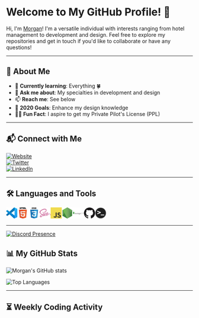 # Welcome to My GitHub Profile! 👋

Hi, I'm [Morgan](https://morgan-lee.dev)! I'm a versatile individual with interests ranging from hotel management to development and design. Feel free to explore my repositories and get in touch if you'd like to collaborate or have any questions!

---

## 🚀 About Me

- 🌱 **Currently learning**: Everything 🍀
- 💬 **Ask me about**: My specialties in development and design
- 📫 **Reach me**: See below
- 🎨 **2020 Goals**: Enhance my design knowledge
- 👨‍✈️ **Fun Fact**: I aspire to get my Private Pilot's License (PPL)

---

## 📬 Connect with Me

[![Website](https://img.shields.io/badge/Website-Visit-brightgreen)](https://morgan-lee.dev)  
[![Twitter](https://img.shields.io/badge/Twitter-%40Morgan_Lee_Moon-1DA1F2)](https://twitter.com/Morgan_Lee_Moon)  
[![LinkedIn](https://img.shields.io/badge/LinkedIn-Morgan%20Moon-0077B5)](https://www.linkedin.com/in/morgan-moon-0117451b2/)

---

## 🛠 Languages and Tools

<img align="left" alt="Visual Studio Code" width="30px" src="https://raw.githubusercontent.com/github/explore/80688e429a7d4ef2fca1e82350fe8e3517d3494d/topics/visual-studio-code/visual-studio-code.png" />
<img align="left" alt="HTML5" width="30px" src="https://raw.githubusercontent.com/github/explore/80688e429a7d4ef2fca1e82350fe8e3517d3494d/topics/html/html.png" />
<img align="left" alt="CSS3" width="30px" src="https://raw.githubusercontent.com/github/explore/80688e429a7d4ef2fca1e82350fe8e3517d3494d/topics/css/css.png" />
<img align="left" alt="Sass" width="30px" src="https://raw.githubusercontent.com/github/explore/80688e429a7d4ef2fca1e82350fe8e3517d3494d/topics/sass/sass.png" />
<img align="left" alt="JavaScript" width="30px" src="https://raw.githubusercontent.com/github/explore/80688e429a7d4ef2fca1e82350fe8e3517d3494d/topics/javascript/javascript.png" />
<img align="left" alt="Node.js" width="30px" src="https://raw.githubusercontent.com/github/explore/80688e429a7d4ef2fca1e82350fe8e3517d3494d/topics/nodejs/nodejs.png" />
<img align="left" alt="MongoDB" width="30px" src="https://raw.githubusercontent.com/github/explore/80688e429a7d4ef2fca1e82350fe8e3517d3494d/topics/mongodb/mongodb.png" />
<img align="left" alt="GitHub" width="30px" src="https://raw.githubusercontent.com/github/explore/78df643247d429f6cc873026c0622819ad797942/topics/github/github.png" />
<img align="left" alt="Terminal" width="30px" src="https://raw.githubusercontent.com/github/explore/80688e429a7d4ef2fca1e82350fe8e3517d3494d/topics/terminal/terminal.png" />

<br /><br />

---

[![Discord Presence](https://lanyard.cnrad.dev/api/294197961112682498)](https://discord.com/users/294197961112682498)

## 📊 My GitHub Stats

![Morgan's GitHub stats](https://github-readme-stats.vercel.app/api?username=Morgan-Moon&show_icons=true&theme=radical)

![Top Languages](https://github-readme-stats.vercel.app/api/top-langs/?username=Morgan-Moon&layout=compact&theme=radical)

---

## ⏳ Weekly Coding Activity

<!--START_SECTION:waka-->
<!--END_SECTION:waka-->
